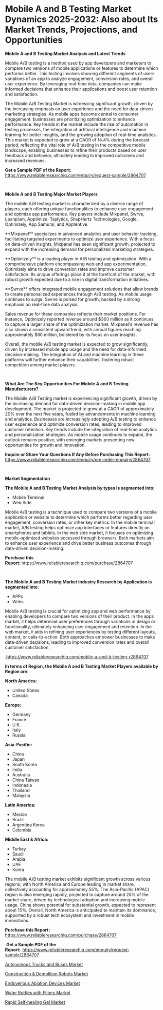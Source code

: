 <p><h1>Mobile A and B Testing Market Dynamics 2025-2032: Also about Its Market Trends, Projections, and Opportunities</h1></p><p><strong>Mobile A and B Testing Market Analysis and Latest Trends</strong></p>
<p><p>Mobile A/B testing is a method used by app developers and marketers to compare two versions of mobile applications or features to determine which performs better. This testing involves showing different segments of users variations of an app to analyze engagement, conversion rates, and overall user experience. By leveraging real-time data, companies can make informed decisions that enhance their applications and boost user retention and satisfaction.</p><p>The Mobile A/B Testing Market is witnessing significant growth, driven by the increasing emphasis on user experience and the need for data-driven marketing strategies. As mobile apps become central to consumer engagement, businesses are prioritizing optimization to enhance performance. Key trends in the market include the rise of automation in testing processes, the integration of artificial intelligence and machine learning for better insights, and the growing adoption of real-time analytics. This market is expected to grow at a CAGR of 14.4% during the forecast period, reflecting the vital role of A/B testing in the competitive mobile landscape, enabling businesses to refine their products based on user feedback and behavior, ultimately leading to improved outcomes and increased revenues.</p></p>
<p><strong>Get a Sample PDF of the Report:&nbsp;</strong> <a href="https://www.reliableresearchiq.com/enquiry/request-sample/2864707?utm_campaign=1159&utm_medium=2&utm_source=Github&utm_content=ia&utm_term=12032025&utm_id=mobile-a-and-b-testing">https://www.reliableresearchiq.com/enquiry/request-sample/2864707</a></p>
<p>&nbsp;</p>
<p><strong>Mobile A and B Testing Major Market Players</strong></p>
<p><p>The mobile A/B testing market is characterized by a diverse range of players, each offering unique functionalities to enhance user engagement and optimize app performance. Key players include Mixpanel, Swrve, Leanplum, Apptimize, Taplytics, ShepHertz Technologies, Google, Optimizely, App Samurai, and Apptentive.</p><p>**Mixpanel** specializes in advanced analytics and user behavior tracking, facilitating targeted experiments to optimize user experience. With a focus on data-driven insights, Mixpanel has seen significant growth, projected to expand with the increasing demand for personalized marketing strategies.</p><p>**Optimizely** is a leading player in A/B testing and optimization. With a comprehensive platform encompassing web and app experimentation, Optimizely aims to drive conversion rates and improve customer satisfaction. Its unique offerings place it at the forefront of the market, with robust growth expected due to a rise in digital transformation initiatives.</p><p>**Swrve** offers integrated mobile engagement solutions that allow brands to create personalized experiences through A/B testing. As mobile usage continues to surge, Swrve is poised for growth, backed by a strong emphasis on real-time data analysis.</p><p>Sales revenue for these companies reflects their market positions. For instance, Optimizely reported revenue around $300 million as it continues to capture a larger share of the optimization market. Mixpanel's revenue has also shown a consistent upward trend, with annual figures reaching approximately $80 million, bolstered by its focus on user insights.</p><p>Overall, the mobile A/B testing market is expected to grow significantly, driven by increased mobile app usage and the need for data-informed decision-making. The integration of AI and machine learning in these platforms will further enhance their capabilities, fostering robust competition among market players.</p></p>
<p>&nbsp;</p>
<p><strong>What Are The Key Opportunities For Mobile A and B Testing Manufacturers?</strong></p>
<p><p>The Mobile A/B Testing market is experiencing significant growth, driven by the increasing demand for data-driven decision-making in mobile app development. The market is projected to grow at a CAGR of approximately 20% over the next five years, fueled by advancements in machine learning and analytics. Businesses are increasingly adopting A/B testing to enhance user experience and optimize conversion rates, leading to improved customer retention. Key trends include the integration of real-time analytics and personalization strategies. As mobile usage continues to expand, the outlook remains positive, with emerging markets presenting new opportunities for growth and innovation.</p></p>
<p><strong>Inquire or Share Your Questions If Any Before Purchasing This Report:</strong> <a href="https://www.reliableresearchiq.com/enquiry/pre-order-enquiry/2864707?utm_campaign=1159&utm_medium=2&utm_source=Github&utm_content=ia&utm_term=12032025&utm_id=mobile-a-and-b-testing">https://www.reliableresearchiq.com/enquiry/pre-order-enquiry/2864707</a></p>
<p>&nbsp;</p>
<p><strong>Market Segmentation</strong></p>
<p><strong>The Mobile A and B Testing Market Analysis by types is segmented into:</strong></p>
<p><ul><li>Mobile Terminal</li><li>Web Side</li></ul></p>
<p><p>Mobile A/B testing is a technique used to compare two versions of a mobile application or website to determine which performs better regarding user engagement, conversion rates, or other key metrics. In the mobile terminal market, A/B testing helps optimize app interfaces or features directly on smartphones and tablets. In the web side market, it focuses on optimizing mobile-optimized websites accessed through browsers. Both markets aim to enhance user experience and drive better business outcomes through data-driven decision-making.</p></p>
<p><strong>Purchase this Report:&nbsp;</strong><a href="https://www.reliableresearchiq.com/purchase/2864707?utm_campaign=1159&utm_medium=2&utm_source=Github&utm_content=ia&utm_term=12032025&utm_id=mobile-a-and-b-testing">https://www.reliableresearchiq.com/purchase/2864707</a></p>
<p>&nbsp;</p>
<p><strong>The Mobile A and B Testing Market Industry Research by Application is segmented into:</strong></p>
<p><ul><li>APPs</li><li>Webs</li></ul></p>
<p><p>Mobile A/B testing is crucial for optimizing app and web performance by enabling developers to compare two versions of their product. In the apps market, it helps determine user preferences through variations in design or functionality, ultimately enhancing user engagement and retention. In the web market, it aids in refining user experiences by testing different layouts, content, or calls-to-action. Both approaches empower businesses to make data-driven decisions, leading to improved conversion rates and overall customer satisfaction.</p></p>
<p><a href="https://www.reliableresearchiq.com/mobile-a-and-b-testing-r2864707?utm_campaign=1159&utm_medium=2&utm_source=Github&utm_content=ia&utm_term=12032025&utm_id=mobile-a-and-b-testing">&nbsp;https://www.reliableresearchiq.com/mobile-a-and-b-testing-r2864707</a></p>
<p><strong>In terms of Region, the Mobile A and B Testing Market Players available by Region are:</strong></p>
<p>
    <p> <strong> North America: </strong>
        <ul>
            <li>United States</li>
            <li>Canada</li>
        </ul>
        </p> 
    <p> <strong> Europe: </strong>
        <ul>
            <li>Germany</li>
            <li>France</li>
            <li>U.K.</li>
            <li>Italy</li>
            <li>Russia</li>
        </ul>
        </p> 
    <p> <strong> Asia-Pacific: </strong>
        <ul>
            <li>China</li>
            <li>Japan</li>
            <li>South Korea</li>
            <li>India</li>
            <li>Australia</li>
            <li>China Taiwan</li>
            <li>Indonesia</li>
            <li>Thailand</li>
            <li>Malaysia</li>
        </ul>
        </p> 
    <p> <strong> Latin America: </strong>
        <ul>
            <li>Mexico</li>
            <li>Brazil</li>
            <li>Argentina Korea</li>
            <li>Colombia</li>
        </ul>
        </p> 
    <p> <strong> Middle East & Africa: </strong>
        <ul>
            <li>Turkey</li>
            <li>Saudi</li>
            <li>Arabia</li>
            <li>UAE</li>
            <li>Korea</li>
        </ul>
    </p>
    </p>
<p><p>The mobile A/B testing market exhibits significant growth across various regions, with North America and Europe leading in market share, collectively accounting for approximately 55%. The Asia-Pacific (APAC) region is also emerging rapidly, projected to capture around 25% of the market share, driven by technological adoption and increasing mobile usage. China shows potential for substantial growth, expected to represent about 15%. Overall, North America is anticipated to maintain its dominance, supported by a robust tech ecosystem and investment in mobile innovations.</p></p>
<p><strong>Purchase this Report: </strong><a href="https://www.reliableresearchiq.com/purchase/2864707?utm_campaign=1159&utm_medium=2&utm_source=Github&utm_content=ia&utm_term=12032025&utm_id=mobile-a-and-b-testing">https://www.reliableresearchiq.com/purchase/2864707</a></p>
<p>&nbsp;<strong>Get a Sample PDF of the Report:&nbsp;&nbsp;</strong><a href="https://www.reliableresearchiq.com/enquiry/request-sample/2864707?utm_campaign=1159&utm_medium=2&utm_source=Github&utm_content=ia&utm_term=12032025&utm_id=mobile-a-and-b-testing">https://www.reliableresearchiq.com/enquiry/request-sample/2864707</a></p>
<p><strong></strong></p>
<p><p><a href="https://github.com/rwanjamiul/Market-Research-Report-List-1/blob/main/autonomous-trucks-and-buses-market.md?utm_campaign=1159&utm_medium=2&utm_source=Github&utm_content=ia&utm_term=12032025&utm_id=mobile-a-and-b-testing">Autonomous Trucks and Buses Market</a></p><p><a href="https://github.com/sivyerloucks/Market-Research-Report-List-1/blob/main/construction-demolition-robots-market.md?utm_campaign=1159&utm_medium=2&utm_source=Github&utm_content=ia&utm_term=12032025&utm_id=mobile-a-and-b-testing">Construction & Demolition Robots Market</a></p><p><a href="https://github.com/gorbaicodaro/Market-Research-Report-List-1/blob/main/endovenous-ablation-devices-market.md?utm_campaign=1159&utm_medium=2&utm_source=Github&utm_content=ia&utm_term=12032025&utm_id=mobile-a-and-b-testing">Endovenous Ablation Devices Market</a></p><p><a href="https://github.com/tamerlgwilt/Market-Research-Report-List-1/blob/main/water-bottles-with-filters-market.md?utm_campaign=1159&utm_medium=2&utm_source=Github&utm_content=ia&utm_term=12032025&utm_id=mobile-a-and-b-testing">Water Bottles with Filters Market</a></p><p><a href="https://github.com/edderkoliso1/Market-Research-Report-List-1/blob/main/rapid-self-healing-gel-market.md?utm_campaign=1159&utm_medium=2&utm_source=Github&utm_content=ia&utm_term=12032025&utm_id=mobile-a-and-b-testing">Rapid Self-healing Gel Market</a></p></p>